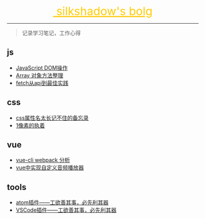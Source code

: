 <p align="center">
  <a href="https://wangyifen.github.io/blog/" style="color:#ffcc00;font-size:30px">
  silkshadow's bolg
  </a>
</p>
<hr/>

> 记录学习笔记，工作心得




## js
- [JavaScript DOM操作](https://github.com/wangyifen/blog/issues/4)
- [Array 对象方法整理](https://github.com/wangyifen/blog/issues/5)
- [fetch从api到最佳实践](https://github.com/wangyifen/blog/issues/8)

## css
- [css属性名太长记不住的备忘录](https://github.com/wangyifen/blog/issues/3)
- [1像素的执着](https://github.com/wangyifen/blog/issues/7)

## vue
- [vue-cli webpack 分析](https://github.com/wangyifen/blog/issues/6)
- [vue中实现自定义音频播放器](https://github.com/wangyifen/blog/issues/22)

## tools
- [atom插件——工欲善其事，必先利其器](https://github.com/wangyifen/blog/issues/2)
- [VSCode插件——工欲善其事，必先利其器](https://github.com/wangyifen/blog/issues/25)

